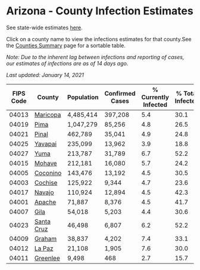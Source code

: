 # Arizona - County Infection Estimates

See state-wide estimates [here](/infections/us-az).

Click on a county name to view the infections estimates for that county.See the [Counties Summary](/infections/summary-counties) page for a sortable table.

*Note: Due to the inherent lag between infections and reporting of cases, our estimates of infections are as of 14 days ago.*

*Last updated: January 14, 2021*

|   FIPS Code |                   County |   Population |   Confirmed Cases |   % Currently Infected |   % Total Infected |
|-------------|--------------------------|--------------|-------------------|------------------------|--------------------|
|       04013 |     [Maricopa](maricopa) |    4,485,414 |           397,208 |                    5.4 |               30.1 |
|       04019 |             [Pima](pima) |    1,047,279 |            85,256 |                    4.8 |               26.5 |
|       04021 |           [Pinal](pinal) |      462,789 |            35,041 |                    4.9 |               24.8 |
|       04025 |       [Yavapai](yavapai) |      235,099 |            13,962 |                    3.9 |               18.8 |
|       04027 |             [Yuma](yuma) |      213,787 |            31,789 |                    6.7 |               52.2 |
|       04015 |         [Mohave](mohave) |      212,181 |            16,080 |                    5.7 |               24.2 |
|       04005 |     [Coconino](coconino) |      143,476 |            13,192 |                    4.5 |               30.5 |
|       04003 |       [Cochise](cochise) |      125,922 |             9,344 |                    4.7 |               23.6 |
|       04017 |         [Navajo](navajo) |      110,924 |            12,894 |                    4.5 |               42.3 |
|       04001 |         [Apache](apache) |       71,887 |             8,376 |                    4.5 |               41.7 |
|       04007 |             [Gila](gila) |       54,018 |             5,203 |                    4.4 |               30.6 |
|       04023 | [Santa Cruz](santa-cruz) |       46,498 |             6,807 |                    6.2 |               52.2 |
|       04009 |         [Graham](graham) |       38,837 |             4,202 |                    7.4 |               33.1 |
|       04012 |         [La Paz](la-paz) |       21,108 |             1,905 |                    7.6 |               30.0 |
|       04011 |     [Greenlee](greenlee) |        9,498 |               468 |                    2.7 |               15.7 |